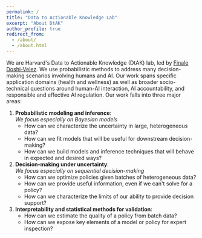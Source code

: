 ```yaml
---
permalink: /
title: "Data to Actionable Knowledge Lab"
excerpt: "About DtAK"
author_profile: true
redirect_from: 
  - /about/
  - /about.html
---
```


We are Harvard's Data to Actionable Knowledge (DtAK) lab, led by [Finale Doshi-Velez](https://finale.seas.harvard.edu/). We use probabilistic methods to address many decision-making scenarios involving humans and AI.  Our work spans specific application domains (health and wellness) as well as broader socio-technical questions around human-AI interaction, AI accountability, and responsible and effective AI regulation. Our work falls into three major areas:

1. **Probabilistic modeling and inference**: <br>
  *We focus especially on Bayesian models*
    - How can we characterize the uncertainty in large, heterogeneous data?
    - How can we fit models that will be useful for downstream decision-making?
    - How can we build models and inference techniques that will behave in expected and desired ways?
2. **Decision-making under uncertainty**: <br>
  *We focus especially on sequential decision-making*
    - How can we optimize policies given batches of heterogeneous data?
    - How can we provide useful information, even if we can't solve for a policy?
    - How can we characterize the limits of our ability to provide decision support?
3. **Interpretability and statistical methods for validation**:
    - How can we estimate the quality of a policy from batch data?
    - How can we expose key elements of a model or policy for expert inspection?  
